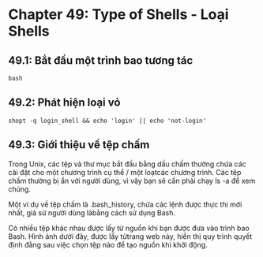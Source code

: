 # Chapter 49: Type of Shells - Loại Shells

## 49.1: Bắt đầu một trình bao tương tác

```
bash
```

## 49.2: Phát hiện loại vỏ

```
shopt -q login_shell && echo 'login' || echo 'not-login'
```

## 49.3: Giới thiệu về tệp chấm

Trong Unix, các tệp và thư mục bắt đầu bằng dấu chấm thường chứa các cài đặt cho một chương trình cụ thể / một loạtcác chương trình. Các tệp chấm thường bị ẩn với người dùng, vì vậy bạn sẽ cần phải chạy ls -a để xem chúng.

Một ví dụ về tệp chấm là .bash_history, chứa các lệnh được thực thi mới nhất, giả sử người dùng làbằng cách sử dụng Bash.

Có nhiều tệp khác nhau được lấy từ nguồn khi bạn được đưa vào trình bao Bash. Hình ảnh dưới đây, được lấy từtrang web này, hiển thị quy trình quyết định đằng sau việc chọn tệp nào để tạo nguồn khi khởi động.
